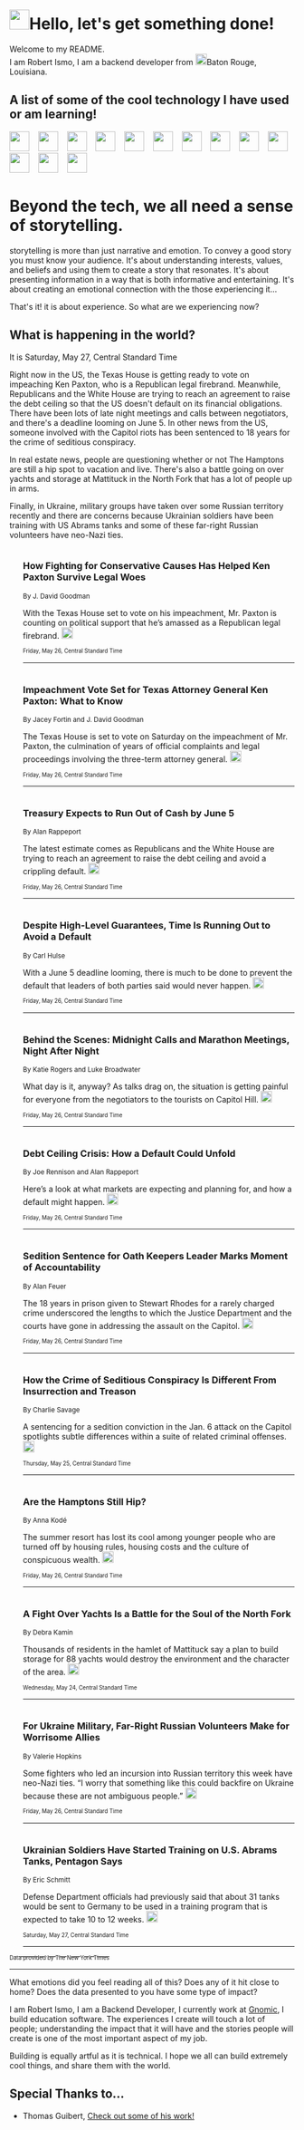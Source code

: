 <h1><img src="https://emojis.slackmojis.com/emojis/images/1643514375/3493/hot-coffee.gif?1643514375" width="35"/>Hello, let's get something done!</h1>

<p>Welcome to my README.<br/>
I am Robert Ismo, I am a backend developer from <img src="https://emojis.slackmojis.com/emojis/images/1638395689/50435/moulin_rouge.png?1638395689" width="20"/>Baton Rouge, Louisiana.</p>
<h2>A list of some of the cool technology I have used or am learning!</h2>
<p>
<img src="https://emojis.slackmojis.com/emojis/images/1643516091/21142/meow_bongotap.gif?1643516091" width="35" alt="">
<img src="https://img.shields.io/badge/Favorite%20Frontend%20Framework-SvelteKit-f83903" alt="">
<img src="https://img.shields.io/badge/Second%20Favorite-Vue-40b581" alt="">
<img src="https://img.shields.io/badge/Most%20Used%20Runtime-Nodejs-78b061" alt="">
<img src="https://emojis.slackmojis.com/emojis/images/1643517416/34482/fire.gif?1643517416" width="35" alt="">
<img src="https://img.shields.io/badge/Javascript%20But%20Better-Typescript-0078ca" alt="">
<img src="https://img.shields.io/badge/Favorite%20Language-Elixir-3e244d" alt="">
<img src="https://img.shields.io/badge/Containerize%20Everything-Docker-6ac9ef" alt="">
<img src="https://emojis.slackmojis.com/emojis/images/1643514596/5999/meow_party.gif?1643514596" width="35" alt="">
<img src="https://img.shields.io/badge/API%20Love%20Language-Graphql-de32a5" alt="">
<img src="https://img.shields.io/badge/Our%20Favorite%20Version%20Controller-Git-e94f33" alt="">
<img src="https://img.shields.io/badge/Favorite%20Database-Redis-d42d1d" alt="">
<img src="https://emojis.slackmojis.com/emojis/images/1643514559/5584/deployparrot.gif?1643514559" width="35" alt="">
<img src="https://img.shields.io/badge/Container%20Interstate-RabbitMQ-f66200" alt="">
<img src="https://img.shields.io/badge/Gotta%20Learn-Kubernetes-316adf" alt="">
<img src="https://img.shields.io/badge/Really%20Mature%20Now-WASM-654fef" alt="">
<img src="https://emojis.slackmojis.com/emojis/images/1666642497/61942/dance_vibe.gif?1666642497" width="35" alt="">
<img src="https://img.shields.io/badge/For%20My%20M1-ARM64-657d96" alt="">
<img src="https://img.shields.io/badge/Loving%20This%20So%20Much-TailwindCSS-17bcb5" alt="">
<img src="https://img.shields.io/badge/Cool%20Build%20Tool-Vite-f9cb24" alt="">
<img src="https://emojis.slackmojis.com/emojis/images/1669231376/62819/working-on-it.gif?1669231376" width="35" alt="">
<img src="https://img.shields.io/badge/Fun%20and%20Easy%20Database-MongoDB-5f8c49" alt="">
<img src="https://img.shields.io/badge/JS%20Life%20Support-NPM-c73737" alt="">
<img src="https://img.shields.io/badge/I%20Liked%20It-DynamoDB-0073b9" alt="">
<img src="https://emojis.slackmojis.com/emojis/images/1643514045/46/question.gif?1643514045" width="35" alt="">
<img src="https://img.shields.io/badge/cool-React-60d6f9" alt="">
<img src="https://img.shields.io/badge/Future%20Big%20Project-Lambda-f37e00" alt="">
<img src="https://img.shields.io/badge/NPM%20But%20Better-PNPM-f1aa07" alt="">
<img src="https://emojis.slackmojis.com/emojis/images/1643514943/9662/fbwow.gif?1643514943" width="35" alt="">
<img src="https://img.shields.io/badge/First%20Language-C-662079" alt="">
<img src="https://img.shields.io/badge/Where%20I%20Deploy%20Frontend-Vercel-000000" alt="">
<img src="https://img.shields.io/badge/Who%20Does%20not%20Want%20an%20App-Swift-f9492a" alt="">
<img src="https://emojis.slackmojis.com/emojis/images/1643514058/151/javascript.png?1643514058" width="35" alt="">
<img src="https://img.shields.io/badge/cool-Python-fbd542" alt="">
<img src="https://img.shields.io/badge/Favorite%20Something-Stripe-656cdc" alt="">
<img src="https://img.shields.io/badge/Of%20Course-HTML5-ed6327" alt="">
<img src="https://emojis.slackmojis.com/emojis/images/1660415405/60731/bomb.gif?1660415405" width="35" alt="">
<img src="https://img.shields.io/badge/hate-CSS-2964ec" alt="">
<img src="https://img.shields.io/badge/Learning-CircleCI-141215" alt="">
<img src="https://img.shields.io/badge/Learning-Rust-fbbb3b" alt="">
<img src="https://emojis.slackmojis.com/emojis/images/1660415397/60712/writing-hand.gif?1660415397" width="35" alt="">
<img src="https://img.shields.io/badge/Dev%20Browser%20of%20Choice-Firefox-cc4e26" alt="">
<img src="https://img.shields.io/badge/Recoverying%20From%20Windows-UNIX-1781e3" alt="">
<img src="https://img.shields.io/badge/LOVE-LogSeq-90c1c2" alt="">
<img src="https://emojis.slackmojis.com/emojis/images/1643514066/223/kirby.gif?1643514066" width="35" alt="">
<img src="https://img.shields.io/badge/Daily%20Driver-MacOS-e6e6e8" alt="">
<img src="https://img.shields.io/badge/Git%20Server-Github-000000" alt="">
<img src="https://img.shields.io/badge/enjoyable-EC2-f17428" alt="">
<img src="https://emojis.slackmojis.com/emojis/images/1643514239/2069/excited.gif?1643514239" width="35" alt="">
</p>
<h1>Beyond the tech, we all need a sense of storytelling.</h1>
<p>storytelling is more than just narrative and emotion. To convey a good story you must know your audience. It's about understanding interests, values, and beliefs and using them to create a story that resonates. It's about presenting information in a way that is both informative and entertaining. It's about creating an emotional connection with the those experiencing it...</p>
<p>That's it! it is about experience. So what are we experiencing now?</p>
<h2>What is happening in the world?</h2>
<p>It is Saturday, May 27, Central Standard Time</p>
<p>
Right now in the US, the Texas House is getting ready to vote on impeaching Ken Paxton, who is a Republican legal firebrand. Meanwhile, Republicans and the White House are trying to reach an agreement to raise the debt ceiling so that the US doesn&#39;t default on its financial obligations. There have been lots of late night meetings and calls between negotiators, and there&#39;s a deadline looming on June 5. In other news from the US, someone involved with the Capitol riots has been sentenced to 18 years for the crime of seditious conspiracy. 

In real estate news, people are questioning whether or not The Hamptons are still a hip spot to vacation and live. There&#39;s also a battle going on over yachts and storage at Mattituck in the North Fork that has a lot of people up in arms. 

Finally, in Ukraine, military groups have taken over some Russian territory recently and there are concerns because Ukrainian soldiers have been training with US Abrams tanks and some of these far-right Russian volunteers have neo-Nazi ties.</p>
<ol>
<img src="https://img.shields.io/badge/-us-blue" alt="">
<h3>How Fighting for Conservative Causes Has Helped Ken Paxton Survive Legal Woes</h3>
<sub>By J. David Goodman</sub>
<p>With the Texas House set to vote on his impeachment, Mr. Paxton is counting on political support that he’s amassed as a Republican legal firebrand.  <a href="https://nyti.ms/3BYtMgZ"><img src="https://developer.nytimes.com/files/poweredby_nytimes_30b.png?v=1583354208352" height="20"></a></p>
<sub><sub>Friday, May 26, Central Standard Time</sub></sub>
<hr/>
<img src="https://img.shields.io/badge/-us-blue" alt="">
<h3>Impeachment Vote Set for Texas Attorney General Ken Paxton: What to Know</h3>
<sub>By Jacey Fortin and J. David Goodman</sub>
<p>The Texas House is set to vote on Saturday on the impeachment of Mr. Paxton, the culmination of years of official complaints and legal proceedings involving the three-term attorney general.  <a href="https://nyti.ms/3N1lPhz"><img src="https://developer.nytimes.com/files/poweredby_nytimes_30b.png?v=1583354208352" height="20"></a></p>
<sub><sub>Friday, May 26, Central Standard Time</sub></sub>
<hr/>
<img src="https://img.shields.io/badge/-business-blue" alt="">
<h3>Treasury Expects to Run Out of Cash by June 5</h3>
<sub>By Alan Rappeport</sub>
<p>The latest estimate comes as Republicans and the White House are trying to reach an agreement to raise the debt ceiling and avoid a crippling default.  <a href="https://nyti.ms/3N1nELr"><img src="https://developer.nytimes.com/files/poweredby_nytimes_30b.png?v=1583354208352" height="20"></a></p>
<sub><sub>Friday, May 26, Central Standard Time</sub></sub>
<hr/>
<img src="https://img.shields.io/badge/-us-blue" alt="">
<h3>Despite High-Level Guarantees, Time Is Running Out to Avoid a Default</h3>
<sub>By Carl Hulse</sub>
<p>With a June 5 deadline looming, there is much to be done to prevent the default that leaders of both parties said would never happen.  <a href="https://nyti.ms/3IGlpKE"><img src="https://developer.nytimes.com/files/poweredby_nytimes_30b.png?v=1583354208352" height="20"></a></p>
<sub><sub>Friday, May 26, Central Standard Time</sub></sub>
<hr/>
<img src="https://img.shields.io/badge/-us-blue" alt="">
<h3>Behind the Scenes: Midnight Calls and Marathon Meetings, Night After Night</h3>
<sub>By Katie Rogers and Luke Broadwater</sub>
<p>What day is it, anyway? As talks drag on, the situation is getting painful for everyone from the negotiators to the tourists on Capitol Hill.  <a href="https://nyti.ms/3MBYi5o"><img src="https://developer.nytimes.com/files/poweredby_nytimes_30b.png?v=1583354208352" height="20"></a></p>
<sub><sub>Friday, May 26, Central Standard Time</sub></sub>
<hr/>
<img src="https://img.shields.io/badge/-business-blue" alt="">
<h3>Debt Ceiling Crisis: How a Default Could Unfold</h3>
<sub>By Joe Rennison and Alan Rappeport</sub>
<p>Here’s a look at what markets are expecting and planning for, and how a default might happen.  <a href="https://nyti.ms/3WAjnS2"><img src="https://developer.nytimes.com/files/poweredby_nytimes_30b.png?v=1583354208352" height="20"></a></p>
<sub><sub>Friday, May 26, Central Standard Time</sub></sub>
<hr/>
<img src="https://img.shields.io/badge/-us-blue" alt="">
<h3>Sedition Sentence for Oath Keepers Leader Marks Moment of Accountability</h3>
<sub>By Alan Feuer</sub>
<p>The 18 years in prison given to Stewart Rhodes for a rarely charged crime underscored the lengths to which the Justice Department and the courts have gone in addressing the assault on the Capitol.  <a href="https://nyti.ms/43uox4p"><img src="https://developer.nytimes.com/files/poweredby_nytimes_30b.png?v=1583354208352" height="20"></a></p>
<sub><sub>Friday, May 26, Central Standard Time</sub></sub>
<hr/>
<img src="https://img.shields.io/badge/-us-blue" alt="">
<h3>How the Crime of Seditious Conspiracy Is Different From Insurrection and Treason</h3>
<sub>By Charlie Savage</sub>
<p>A sentencing for a sedition conviction in the Jan. 6 attack on the Capitol spotlights subtle differences within a suite of related criminal offenses.  <a href="https://nyti.ms/3CflFNr"><img src="https://developer.nytimes.com/files/poweredby_nytimes_30b.png?v=1583354208352" height="20"></a></p>
<sub><sub>Thursday, May 25, Central Standard Time</sub></sub>
<hr/>
<img src="https://img.shields.io/badge/-realestate-blue" alt="">
<h3>Are the Hamptons Still Hip?</h3>
<sub>By Anna Kodé</sub>
<p>The summer resort has lost its cool among younger people who are turned off by housing rules, housing costs and the culture of conspicuous wealth.  <a href="https://nyti.ms/3Wz53Jw"><img src="https://developer.nytimes.com/files/poweredby_nytimes_30b.png?v=1583354208352" height="20"></a></p>
<sub><sub>Friday, May 26, Central Standard Time</sub></sub>
<hr/>
<img src="https://img.shields.io/badge/-realestate-blue" alt="">
<h3>A Fight Over Yachts Is a Battle for the Soul of the North Fork</h3>
<sub>By Debra Kamin</sub>
<p>Thousands of residents in the hamlet of Mattituck say a plan to build storage for 88 yachts would destroy the environment and the character of the area.  <a href="https://nyti.ms/3ovRPAY"><img src="https://developer.nytimes.com/files/poweredby_nytimes_30b.png?v=1583354208352" height="20"></a></p>
<sub><sub>Wednesday, May 24, Central Standard Time</sub></sub>
<hr/>
<img src="https://img.shields.io/badge/-world-blue" alt="">
<h3>For Ukraine Military, Far-Right Russian Volunteers Make for Worrisome Allies</h3>
<sub>By Valerie Hopkins</sub>
<p>Some fighters who led an incursion into Russian territory this week have neo-Nazi ties. “I worry that something like this could backfire on Ukraine because these are not ambiguous people.”  <a href="https://nyti.ms/3WIMzGH"><img src="https://developer.nytimes.com/files/poweredby_nytimes_30b.png?v=1583354208352" height="20"></a></p>
<sub><sub>Friday, May 26, Central Standard Time</sub></sub>
<hr/>
<img src="https://img.shields.io/badge/-world-blue" alt="">
<h3>Ukrainian Soldiers Have Started Training on U.S. Abrams Tanks, Pentagon Says</h3>
<sub>By Eric Schmitt</sub>
<p>Defense Department officials had previously said that about 31 tanks would be sent to Germany to be used in a training program that is expected to take 10 to 12 weeks.  <a href="https://nyti.ms/42af9Sv"><img src="https://developer.nytimes.com/files/poweredby_nytimes_30b.png?v=1583354208352" height="20"></a></p>
<sub><sub>Saturday, May 27, Central Standard Time</sub></sub>
<hr/>
</ol>
<a href="https://developer.nytimes.com"><sub><sub>Data provided by The New York Times</sub></sub></a>
<hr/>
<p>What emotions did you feel reading all of this? Does any of it hit close to home? Does the data presented to you have some type of impact?</p>
<p>I am Robert Ismo, I am a Backend Developer, I currently work at <a href="https://gnomic.education/">Gnomic</a>, I build education software. The experiences I create will touch a lot of people; understanding the impact that it will have and the stories people will create is one of the most important aspect of my job.</p>
<p>Building is equally artful as it is technical. I hope we all can build extremely cool things, and share them with the world.</p>
<h2>Special Thanks to...</h2>
<ul>
<li>Thomas Guibert, <a href="https://github.com/thmsgbrt/thmsgbrt">Check out some of his work!</a></li>
</ul>